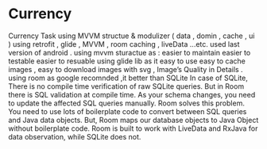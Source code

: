 # Currency
Currency Task
using MVVM structue & modulizer ( data , domin , cache , ui )
using retrofit , glide , MVVM , room caching , liveData ...etc.
used last version of android .
using mvvm sturactue as :
easier to maintain 
easier to testable 
easier to resuable 
using glide lib as it easy to use easy to cache images , easy to download images with svg , Image’s Quality in Details .
using room as google recomnded ,it better than SQLite 
In case of SQLite, There is no compile time verification of raw SQLite queries. But in Room there is SQL validation at compile time.
As your schema changes, you need to update the affected SQL queries manually. Room solves this problem.
You need to use lots of boilerplate code to convert between SQL queries and Java data objects. But, Room maps our database objects to Java Object without boilerplate code.
Room is built to work with LiveData and RxJava for data observation, while SQLite does not. 


